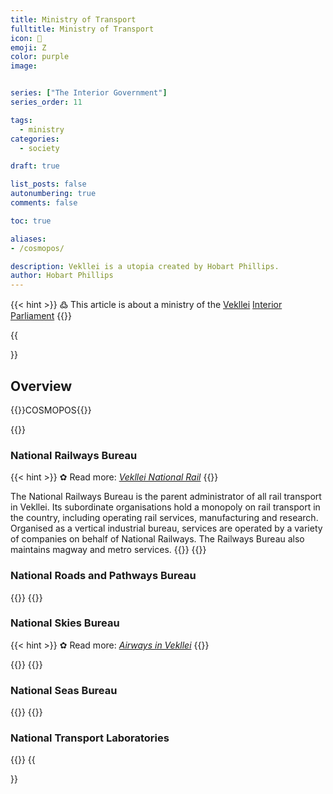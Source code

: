 ```yaml
---
title: Ministry of Transport
fulltitle: Ministry of Transport
icon: 🚃
emoji: Ζ
color: purple
image: 


series: ["The Interior Government"]
series_order: 11

tags: 
  - ministry
categories:
  - society

draft: true

list_posts: false
autonumbering: true
comments: false

toc: true

aliases:
- /cosmopos/

description: Vekllei is a utopia created by Hobart Phillips.
author: Hobart Phillips
---
```

{{< hint >}}
߷ This article is about a ministry of the [Vekllei](/utopia/vekllei/) [Interior Parliament](/utopia/society/state/government/interior/)
{{</hint>}}

{{<section>}}
## Overview
{{<boxtag teal>}}COSMOPOS{{</boxtag>}}

{{<outline>}}
### National Railways Bureau

{{< hint >}}
✿ Read more: *[Vekllei National Rail](/utopia/society/industry/rail/)*
{{</hint>}}

The National Railways Bureau is the parent administrator of all rail transport in Vekllei. Its subordinate organisations hold a monopoly on rail transport in the country, including operating rail services, manufacturing and research. Organised as a vertical industrial bureau, services are operated by a variety of companies on behalf of National Railways. The Railways Bureau also maintains magway and metro services.
{{</outline>}}
{{<outline>}}
### National Roads and Pathways Bureau
{{</outline>}}
{{<outline>}}
### National Skies Bureau
{{< hint >}}
✿ Read more: *[Airways in Vekllei](/utopia/society/industry/air/)*
{{</hint>}}

{{</outline>}}
{{<outline>}}
### National Seas Bureau
{{</outline>}}
{{<outline>}}
### National Transport Laboratories
{{</outline>}}
{{</section>}}
